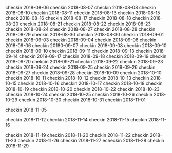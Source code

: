 checkin 2018-08-06
checkin 2018-08-07
checkin 2018-08-08
checkin 2018-08-10
checkin 2018-08-11
checkin 2018-08-13
checkin 2018-08-15
check 2018-08-16
checkin 2018-08-17
checkin 2018-08-18
checkin 2018-08-20
checkin 2018-08-21
checkin 2018-08-22
checkin 2018-08-23
checkin 2018-08-24
checkin 2018-08-27
checkin 2018-08-28
checkin 2018-08-29
checkin 2018-08-30
checkin 2018-08-30
checkin 2018-09-01
checkin 2018-09-03
checkin 2018-09-04
checkin 2018-09-06
checkin 2018-09-06
checkin 20180-09-07
checkin 2018-09-08
checkin 2018-09-10
checkin 2018-09-10
checkin 2018-09-11
checkin 2018-09-13
checkin 2018-09-14
checkin 2019-09-17
checkin 2018-09-18
checkin 2018-09-19
checkin 2018-09-20
chekcin 2018-09-21
checkin 2018-09-22
checkin 2018-09-23
checkin 2018-09-24
checkin 2018-09-25
checkin 2018-09-26
checkin 2018-09-27
checkin 2018-09-28
checkin 2018-10-09
checkin 2018-10-10
checkin 2018-10-11
checkin 2018-10-12
checkin 2018-10-13
checkin 2018-10-15
checkin 2018-10-16
checkin 2018-10-17
checkin 2018-10-18
checkin 2018-10-19
checkin 2018-10-20
checkin 2018-10-22
checkin 2018-10-23
checkin 2018-10-24
checkin 2018-10-25
checkin 2018-10-26
checkin 2018-10-29
checkin 2018-10-30
checkin 2018-10-31
checkin 2018-11-01

checkin 2018-11-05

checkin 2018-11-12
checkin 2018-11-14
checkin 2018-11-15
checkin 2018-11-16

 checkin 2018-11-19
checkin 2018-11-20
checkin 2018-11-22
checkin 2018-11-23
checkin 2018-11-26
checkin 2018-11-27
echeckin 2018-11-28
checkin 2018-11-29
